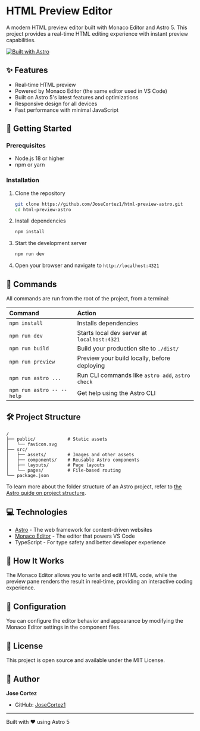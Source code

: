 # HTML Preview Editor

A modern HTML preview editor built with Monaco Editor and Astro 5. This project provides a real-time HTML editing experience with instant preview capabilities.

[![Built with Astro](https://astro.badg.es/v2/built-with-astro/small.svg)](https://astro.build)

## ✨ Features

- Real-time HTML preview
- Powered by Monaco Editor (the same editor used in VS Code)
- Built on Astro 5's latest features and optimizations
- Responsive design for all devices
- Fast performance with minimal JavaScript

## 🚀 Getting Started

### Prerequisites

- Node.js 18 or higher
- npm or yarn

### Installation

1. Clone the repository
   ```sh
   git clone https://github.com/JoseCortez1/html-preview-astro.git
   cd html-preview-astro
   ```

2. Install dependencies
   ```sh
   npm install
   ```

3. Start the development server
   ```sh
   npm run dev
   ```

4. Open your browser and navigate to `http://localhost:4321`

## 🧞 Commands

All commands are run from the root of the project, from a terminal:

| Command                   | Action                                           |
| :------------------------ | :----------------------------------------------- |
| `npm install`             | Installs dependencies                            |
| `npm run dev`             | Starts local dev server at `localhost:4321`      |
| `npm run build`           | Build your production site to `./dist/`          |
| `npm run preview`         | Preview your build locally, before deploying     |
| `npm run astro ...`       | Run CLI commands like `astro add`, `astro check` |
| `npm run astro -- --help` | Get help using the Astro CLI                     |

## 🛠️ Project Structure

```text
/
├── public/            # Static assets
│   └── favicon.svg
├── src/
│   ├── assets/        # Images and other assets
│   ├── components/    # Reusable Astro components
│   ├── layouts/       # Page layouts
│   └── pages/         # File-based routing
└── package.json
```

To learn more about the folder structure of an Astro project, refer to [the Astro guide on project structure](https://docs.astro.build/en/basics/project-structure/).

## 💻 Technologies

- [Astro](https://astro.build/) - The web framework for content-driven websites
- [Monaco Editor](https://microsoft.github.io/monaco-editor/) - The editor that powers VS Code
- TypeScript - For type safety and better developer experience

## 🔄 How It Works

The Monaco Editor allows you to write and edit HTML code, while the preview pane renders the result in real-time, providing an interactive coding experience.

## 🔧 Configuration

You can configure the editor behavior and appearance by modifying the Monaco Editor settings in the component files.

## 📝 License

This project is open source and available under the MIT License.

## 👤 Author

**Jose Cortez**

* GitHub: [JoseCortez1](https://github.com/JoseCortez1)

---

Built with ❤️ using Astro 5
